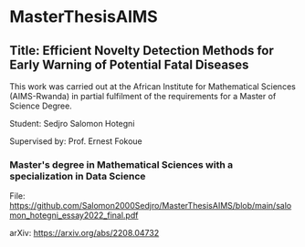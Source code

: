 # MasterThesisAIMS

## Title: Efficient Novelty Detection Methods for Early Warning of Potential Fatal Diseases

This work was carried out at the African Institute for Mathematical Sciences (AIMS-Rwanda) in partial fulfilment of the requirements for a Master
of Science Degree.

Student: Sedjro Salomon Hotegni

Supervised by: Prof. Ernest Fokoue
### Master's degree in Mathematical Sciences with a specialization in Data Science

File: https://github.com/Salomon2000Sedjro/MasterThesisAIMS/blob/main/salomon_hotegni_essay2022_final.pdf 

arXiv: https://arxiv.org/abs/2208.04732
